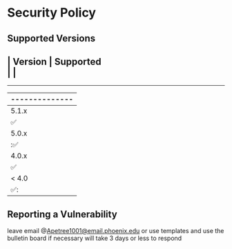 # Security Policy

## Supported Versions

| Version | 
 Supported       
| |
--
----- 
| --------------
---- |
| 5.1.x   |
:white_check_mark: |
| 5.0.x  
|:✅|
| 4.0.x   
| :white_check_mark: |
| < 4.0   
| ✅:                |

## Reporting a Vulnerability
leave email @Apetree1001@email.phoenix.edu 
or use templates and use the bulletin board if necessary
will take 3 days or less to respond 
